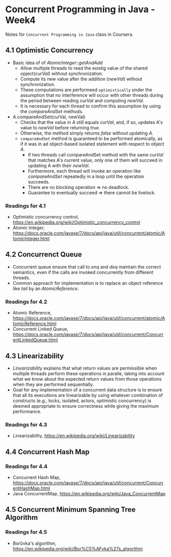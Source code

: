 # Concurrent Programming in Java - Week4

Notes for `Concurrent Programming in Java` class in Coursera.

## 4.1 Optimistic Concurrency

- Basic idea of of *AtomicInteger::getAndAdd*
  - Allow multiple threads to read the existig value of the shared opject(*curVal*) without synchronization.
  - Compute its new value after the addition (*newVal*) without synchronization.
  - These computations are performeed `optimistically` under the assumption that no interference will occur with other threads during the period between reading *curVal* and computing *newVal*.
  - It is necessary for each thread to confirm this assumption by using the *compareAndSet* methods.
- A.compareAndSet(curVal, newVal)
  - Checks that the value in A still equals *curVal*, and, if so, updates A's value to *newVal* before returning *true*.
  - Otherwise, the method simply returns *false* without updating *A*.
  - `compareAndSet` method is guaranteed to be performed atomically, as if it was in ad object-based isolated statement with respect to object *A*.
    - If two threads call compareAndSet method with the same *curVal* that matches A's current value, only one of them will succeed in updating A with their *newVal*.
    - Furthermore, each thread will invoke an operation like *compareAndSet* repeatedly in a loop until the operation succeeds.
    - There are no blocking operation => no deadlock.
    - Guarantee to eventually succeed => there cannot be livelock.

### Readings for 4.1

- Optimistic concurrency control, https://en.wikipedia.org/wiki/Optimistic_concurrency_control
- Atomic Integer, https://docs.oracle.com/javase/7/docs/api/java/util/concurrent/atomic/AtomicInteger.html

## 4.2 Concurrenct Queue

- Concurrent queue ensure that call to *enq* and *deq* maintain the correct semantics, even if the calls are invoked concurrently from different threads.
- Common approach for implementation is to replace an object reference like *tail* by an *AtomicReference*.

### Readings for 4.2

- Atomic Reference, https://docs.oracle.com/javase/7/docs/api/java/util/concurrent/atomic/AtomicReference.html
- Concurrent Linked Queue, https://docs.oracle.com/javase/7/docs/api/java/util/concurrent/ConcurrentLinkedQueue.html

## 4.3 Linearizability

- *Linearizability* explains that what return values are permissible when multiple threads perform these operations in paralle, taking into account what we know about the expected return values from those operations when they are performed sequentially.
- Goal for any implementation of a concurrent data structure is to ensure that all its executions are linearizable by using whatever combination of constructs (e.g., locks, isolated, actors, optimistic concurrency) is deemed appropriate to ensure correctness while giving the maximum performance.

### Readings for 4.3

- Linearizability, https://en.wikipedia.org/wiki/Linearizability

## 4.4 Concurrent Hash Map

### Readings for 4.4

- Concurrent Hash Map, https://docs.oracle.com/javase/7/docs/api/java/util/concurrent/ConcurrentHashMap.html
- Java ConcurrentMap, https://en.wikipedia.org/wiki/Java_ConcurrentMap

## 4.5 Concurrent Minimum Spanning Tree Algorithm

### Readings for 4.5

- Borůvka's algorithm, https://en.wikipedia.org/wiki/Bor%C5%AFvka%27s_algorithm
